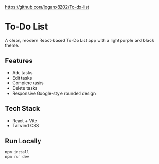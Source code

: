 https://github.com/loganx8202/To-do-list
# To-Do List

A clean, modern React-based To-Do List app with a light purple and black theme.

## Features

- Add tasks
- Edit tasks
- Complete tasks
- Delete tasks
- Responsive Google-style rounded design

## Tech Stack

- React + Vite
- Tailwind CSS

## Run Locally

```bash
npm install
npm run dev
